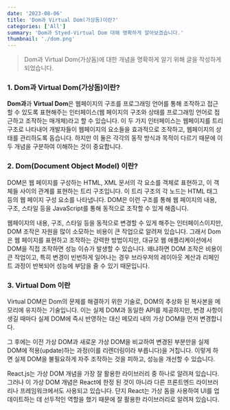 ```yaml
---
date: '2023-08-06'
title: 'Dom과 Virtual Dom(가상돔)이란?'
categories: ['All']
summary: 'Dom과 Styed-Virtual Dom 대해 명확하게 알아보겠습니다.'
thumbnail: './dom.png'
---
```


> Dom과 Virtual Dom(가상돔)에 대한 개념을 명확하게 알기 위해 글을 작성하게 되었습니다.

### 1. Dom과 Virtual Dom(가상돔)이란?

**Dom과**과 **Virtual Dom**은 웹페이지의 구조를 프로그래밍 언어를 통해 조작하고 접근할 수 있도록 표현해주는 인터페이스(웹 페이지의 구조와 상태를 프로그래밍 언어로 접근하고 조작하는 매개체)라고 할 수 있습니다. 이 두 가지 인터페이스는 웹페이지를 트리구조로 나타내어 개발자들이 웹페이지의 요소들을 효과적으로 조작하고, 웹페이지의 상태를 관리하도록 돕습니다. 하지만 이 둘은 각각의 동작 방식과 목적이 다르기 때문에 이 두 개념을 구분하여 이해하는 것이 중요합니다.

### 2. Dom(Document Object Model) 이란?

DOM은 웹 페이지를 구성하는 HTML, XML 문서의 각 요소를 객체로 표현하고, 이 객체들 사이의 관계를 표현하는 트리 구조입니다. 이 트리 구조의 각 노드는 HTML 태그 등의 웹 페이지 구성 요소를 나타냅니다. DOM은 이런 구조를 통해 웹 페이지의 내용, 구조, 스타일 등을 JavaScript를 통해 동적으로 조작할 수 있게 해줍니다.

웹페이지의 내용, 구조, 스타일 등을 동적으로 변경할 수 있게 해주는 인터페이스이지만, DOM 조작은 자원을 많이 소모하는 비용이 큰 작업으로 알려져 있습니다. 그래서 Dom은 웹 페이지를 표현하고 조작하는 강력한 방법이지만, 대규모 웹 애플리케이션에서 DOM을 직접 조작하면 성능 이슈가 발생할 수 있습니다. 왜냐하면 DOM 조작은 비용이 큰 작업이고, 특히 변경이 빈번하게 일어나는 경우 브라우저의 레이아웃 계산과 리페인트 과정이 반복되어 성능에 부담을 줄 수 있기 때문입니다.

### 3. Virtual Dom 이란

Virtual DOM은 Dom의 문제를 해결하기 위한 기술로, DOM의 추상화 된 복사본을 메모리에 유지하는 기술입니다. 이는 실제 DOM과 동일한 API를 제공하지만, 변경 사항이 생길 때마다 실제 DOM에 즉시 반영하는 대신 메모리 내의 가상 DOM을 먼저 변경합니다.

그 후에는 이전 가상 DOM과 새로운 가상 DOM을 비교하여 변경된 부분만을 실제 DOM에 적용(update)하는 과정(이를 리렌더링이라 부릅니다)을 거칩니다. 이렇게 하면 실제 DOM을 불필요하게 자주 조작하는 것을 피하고, 성능을 개선할 수 있습니다.

React.js는 가상 DOM 개념을 가장 잘 활용한 라이브러리 중 하나로 알려져 있습니다. 그러나 이 가상 DOM 개념은 React에 한정 된 것이 아니라 다른 프론트엔드 라이브러리나 프레임워크에서도 사용되고 있습니다. 단지 React는 가상 돔을 사용하여 UI를 업데이트하는 데 선두적인 역할을 했기 때문에 잘 활용한 라이브러리로 알려져 있습니다.
